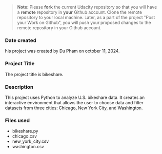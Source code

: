 >**Note**: Please **fork** the current Udacity repository so that you will have a **remote** repository in **your** Github account. Clone the remote repository to your local machine. Later, as a part of the project "Post your Work on Github", you will push your proposed changes to the remote repository in your Github account.

### Date created
his project was created by Du Pham on october 11, 2024.

### Project Title
The project title is bikeshare.

### Description
This project uses Python to analyze U.S. bikeshare data. It creates an interactive environment that allows the user to choose data and filter datasets from three cities: Chicago, New York City, and Washington.

### Files used
- bikeshare.py
- chicago.csv
- new_york_city.csv
- washington.csv


